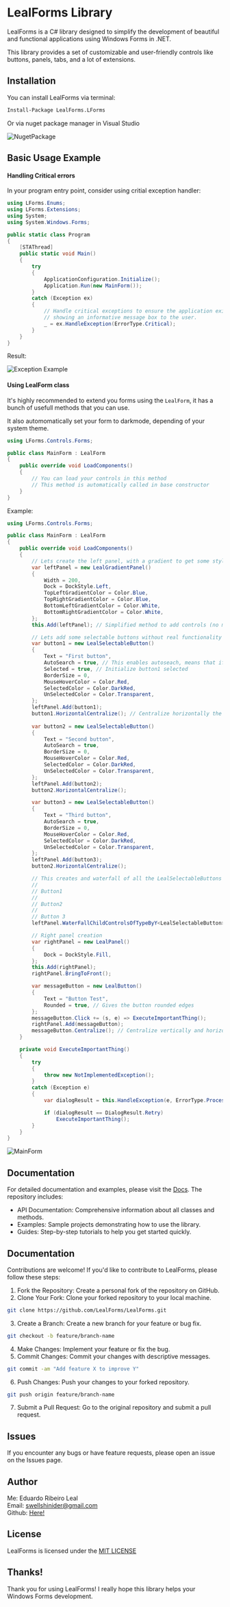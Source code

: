 # LealForms Library

LealForms is a C# library designed to simplify the development of beautiful and functional applications using Windows Forms in .NET.

This library provides a set of customizable and user-friendly controls like buttons, panels, tabs, and a lot of extensions.

## Installation

You can install LealForms via terminal:

```sh
Install-Package LealForms.LForms
```

Or via nuget package manager in Visual Studio

![NugetPackage](./Docs/Res/nuget_instalation.png)

## Basic Usage Example

#### Handling Critical errors

In your program entry point, consider using critial exception handler:

```csharp
using LForms.Enums;
using LForms.Extensions;
using System;
using System.Windows.Forms;

public static class Program
{
    [STAThread]
    public static void Main()
    {
        try
        {
            ApplicationConfiguration.Initialize();
            Application.Run(new MainForm());
        }
        catch (Exception ex)
        {
            // Handle critical exceptions to ensure the application exits gracefully,
            // showing an informative message box to the user.
            _ = ex.HandleException(ErrorType.Critical);
        }
    }
}
```

Result:

![Exception Example](./Docs/Res/critical_error_example.png)

####  Using LealForm class

It's highly recommended to extend you forms using the `LealForm`, it has a bunch of usefull methods that you can use. 

It also automomatically set your form to darkmode, depending of your system theme.

```csharp
using LForms.Controls.Forms;

public class MainForm : LealForm
{
    public override void LoadComponents()
    {
        // You can load your controls in this method
        // This method is automatically called in base constructor
    }
}
```

Example:

```csharp
using LForms.Controls.Forms;

public class MainForm : LealForm
{
    public override void LoadComponents()
    {
        // Lets create the left panel, with a gradient to get some stylish
        var leftPanel = new LealGradientPanel()
        {
            Width = 200,
            Dock = DockStyle.Left,
            TopLeftGradientColor = Color.Blue,
            TopRightGradientColor = Color.Blue,
            BottomLeftGradientColor = Color.White,
            BottomRightGradientColor = Color.White,
        };
        this.Add(leftPanel); // Simplified method to add controls (no more 'object'.Controls.Add())

        // Lets add some selectable buttons without real functionality
        var button1 = new LealSelectableButton()
        {
            Text = "First button",
            AutoSearch = true, // This enables autoseach, means that if you click it will automatically search for others LealSelectableButtons to change their colors
            Selected = true, // Initialize button1 selected
            BorderSize = 0,
            MouseHoverColor = Color.Red,
            SelectedColor = Color.DarkRed,
            UnSelectedColor = Color.Transparent,
        };
        leftPanel.Add(button1);
        button1.HorizontalCentralize(); // Centralize horizontally the button to it parent
        
        var button2 = new LealSelectableButton()
        {
            Text = "Second button",
            AutoSearch = true,
            BorderSize = 0,
            MouseHoverColor = Color.Red,
            SelectedColor = Color.DarkRed,
            UnSelectedColor = Color.Transparent,
        };
        leftPanel.Add(button2);
        button2.HorizontalCentralize();

        var button3 = new LealSelectableButton()
        {
            Text = "Third button",
            AutoSearch = true,
            BorderSize = 0,
            MouseHoverColor = Color.Red,
            SelectedColor = Color.DarkRed,
            UnSelectedColor = Color.Transparent,
        };
        leftPanel.Add(button3);
        button2.HorizontalCentralize();

        // This creates and waterfall of all the LealSelectableButtons on Y axis, starting at 50, with 10 of padding between each one
        //
        // Button1
        // 
        // Button2
        //
        // Button 3
        leftPanel.WaterFallChildControlsOfTypeByY<LealSelectableButton>(50, 10);

        // Right panel creation
        var rightPanel = new LealPanel()
        {
            Dock = DockStyle.Fill,
        };
        this.Add(rightPanel);
        rightPanel.BringToFront();

        var messageButton = new LealButton()
        {
            Text = "Button Test",
            Rounded = true, // Gives the button rounded edges
        };
        messageButton.Click += (s, e) => ExecuteImportantThing();
        rightPanel.Add(messageButton);
        messageButton.Centralize(); // Centralize vertically and horizontally the button to it parent
    }

    private void ExecuteImportantThing()
    {
        try
        {
            throw new NotImplementedException();
        }
        catch (Exception e)
        {
            var dialogResult = this.HandleException(e, ErrorType.Process);

            if (dialogResult == DialogResult.Retry)
                ExecuteImportantThing();
        }
    }
}
```

![MainForm](./Docs/Res/main_form_example.gif)

## Documentation

For detailed documentation and examples, please visit the [Docs](./Docs/README.md). The repository includes:

- API Documentation: Comprehensive information about all classes and methods.
- Examples: Sample projects demonstrating how to use the library.
- Guides: Step-by-step tutorials to help you get started quickly.

## Documentation

Contributions are welcome! If you'd like to contribute to LealForms, please follow these steps:

1. Fork the Repository: Create a personal fork of the repository on GitHub.
2. Clone Your Fork: Clone your forked repository to your local machine.

```sh
git clone https://github.com/LealForms/LealForms.git
```

3. Create a Branch: Create a new branch for your feature or bug fix.

```sh
git checkout -b feature/branch-name
```

4. Make Changes: Implement your feature or fix the bug.
5. Commit Changes: Commit your changes with descriptive messages.

```sh
git commit -am "Add feature X to improve Y"
```

6. Push Changes: Push your changes to your forked repository.

```sh
git push origin feature/branch-name
```

7. Submit a Pull Request: Go to the original repository and submit a pull request.

## Issues

If you encounter any bugs or have feature requests, please open an issue on the Issues page.

## Author

Me: Eduardo Ribeiro Leal<br>
Email: <swellshinider@gmail.com><br>
Github: [Here!](https://github.com/Swellshinider)

## License

LealForms is licensed under the [MIT LICENSE](LICENSE)

## Thanks!

Thank you for using LealForms! I really hope this library helps your Windows Forms development.
